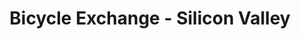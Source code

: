 ---
title: "Bicycle Exchange - Silicon Valley"
url: /palo-alto/bicycle-exchange-silicon-valley/
shop: Fahrrad
---